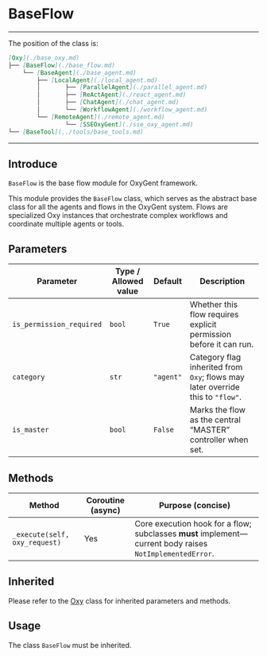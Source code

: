 # BaseFlow

---
The position of the class is:


```markdown
[Oxy](./base_oxy.md)
├── [BaseFlow](./base_flow.md)
    └── [BaseAgent](./base_agent.md)
        ├── [LocalAgent](./local_agent.md)
        │       ├── [ParallelAgent](./parallel_agent.md)
        │       ├── [ReActAgent](./react_agent.md)
        │       ├── [ChatAgent](./chat_agent.md)
        │       └── [WorkflowAgent](./workflow_agent.md)
        └── [RemoteAgent](./remote_agent.md)
                └── [SSEOxyGent](./sse_oxy_agent.md)
└── [BaseTool](../tools/base_tools.md)
```

---

## Introduce

`BaseFlow` is the base flow module for OxyGent framework.

This module provides the `BaseFlow` class, which serves as the abstract base class for all the agents and flows in the OxyGent system. Flows are specialized Oxy instances that orchestrate complex workflows and coordinate multiple agents or tools.

## Parameters


| Parameter                | Type / Allowed value | Default   | Description                                                                     |
| ------------------------ | -------------------- | --------- | ------------------------------------------------------------------------------- |
| `is_permission_required` | `bool`               | `True`    | Whether this flow requires explicit permission before it can run.               |
| `category`               | `str`                | `"agent"` | Category flag inherited from `Oxy`; flows may later override this to `"flow"`.  |
| `is_master`              | `bool`               | `False`   | Marks the flow as the central “MASTER” controller when set.                     |


## Methods


| Method                        | Coroutine (async) | Purpose (concise)                                                                                         |
| ----------------------------- | ----------------- | --------------------------------------------------------------------------------------------------------- |
| `_execute(self, oxy_request)` | Yes               | Core execution hook for a flow; subclasses **must** implement—current body raises `NotImplementedError`.  |


## Inherited
 Please refer to the [Oxy](./base_oxy.md) class for inherited parameters and methods.

## Usage

The class `BaseFlow` must be inherited.